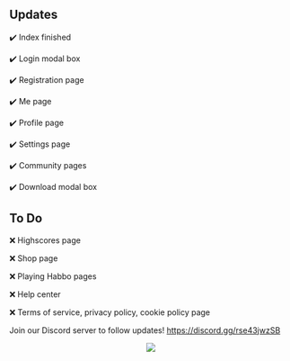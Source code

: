 ## Updates
✔️ Index finished

✔️ Login modal box

✔️ Registration page

✔️ Me page

✔️ Profile page

✔️ Settings page

✔️ Community pages

✔️ Download modal box

## To Do
❌ Highscores page

❌ Shop page

❌ Playing Habbo pages

❌ Help center

❌ Terms of service, privacy policy, cookie policy page

Join our Discord server to follow updates! https://discord.gg/rse43jwzSB

<p align="center">
  <img src="https://4.bp.blogspot.com/-bmtODumkTL4/Vt36B0I1_oI/AAAAAAAAiOg/RjOA1pyxbXk/s1600/BAW_foroneday.png">
</p>
